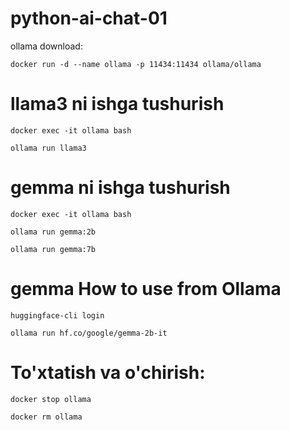 # python-ai-chat-01



ollama download:
 
```docker run -d --name ollama -p 11434:11434 ollama/ollama```


# llama3 ni ishga tushurish
```docker exec -it ollama bash```

```ollama run llama3```


# gemma ni ishga tushurish
```docker exec -it ollama bash```

```ollama run gemma:2b```

```ollama run gemma:7b```


# gemma How to use from Ollama

```huggingface-cli login```

```ollama run hf.co/google/gemma-2b-it```


# To'xtatish va o'chirish:

```docker stop ollama``` 

```docker rm ollama```
